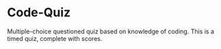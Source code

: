 # Code-Quiz
Multiple-choice questioned quiz based on knowledge of coding. This is a timed quiz, complete with scores.
